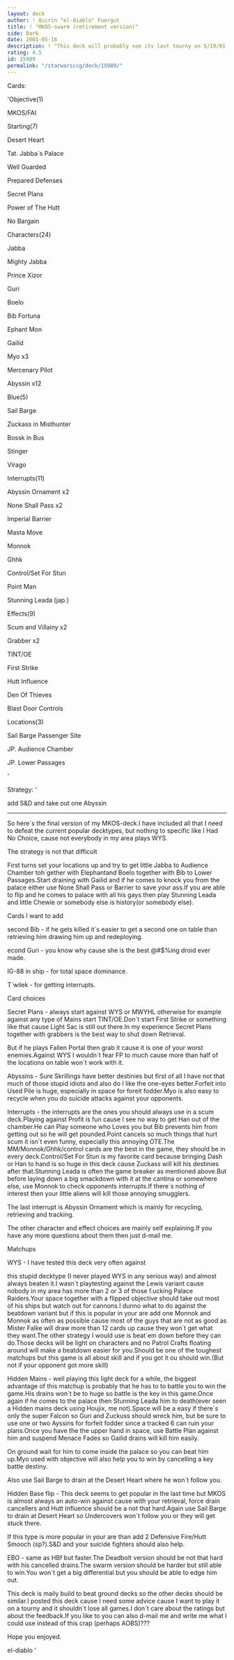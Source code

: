```yaml
---
layout: deck
author: ! Quirin "el-diablo" Fuergut
title: ! "MKOS-swarm (retirement version)"
side: Dark
date: 2001-05-16
description: ! "This deck will probably see its last tourny on 5/19/01 after that it´s history."
rating: 4.5
id: 15989
permalink: "/starwarsccg/deck/15989/"
---
```

Cards: 

'Objective(1)

MKOS/FAI


Starting(7)

Desert Heart

Tat. Jabba´s Palace

Well Guarded

Prepared Defenses

Secret Plans

Power of The Hutt

No Bargain


Characters(24)

Jabba

Mighty Jabba

Prince Xizor

Guri

Boelo

Bib Fortuna

Ephant Mon

Gailid

Myo x3

Mercenary Pilot

Abyssin x12


Blue(5)

Sail Barge

Zuckass in Misthunter

Bossk in Bus

Stinger

Virago


Interrupts(11)

Abyssin Ornament x2

None Shall Pass x2

Imperial Barrier

Masta Move

Monnok

Ghhk

Control/Set For Stun

Point Man

Stunning Leada (jap.)


Effects(9)

Scum and Villainy x2

Grabber x2

TINT/OE

First Strike

Hutt Influence

Den Of Thieves

Blast Door Controls


Locations(3)

Sail Barge Passenger Site

JP. Audience Chamber

JP. Lower Passages



'

Strategy: '

add S&D and take out one Abyssin

--------------------------------------------------

So here´s the final version of my MKOS-deck.I have included all that I need to defeat the current popular decktypes, but nothing to specific like I Had No Choice, cause not everybody in my area plays WYS.

The strategy is not that difficult

First turns set your locations up and try to get little Jabba to Audience Chamber toh´gether with Elephantand Boelo together with Bib to Lower Passages.Start draining with Gailid and if he comes to knock you from the palace either use None Shall Pass or Barrier to save your ass.If you are able to flip and he comes to palace with all his gays then play Stunning Leada and little Chewie or somebody else is history(or somebody else).


Cards I want to add


second Bib - if he gets killed it´s easier to get a second one on table than retrieving him drawing him up and redeploying.


econd Guri - you know why cause she is the best @#$%ing droid ever made.


IG-88 in ship - for total space dominance.


T´wilek - for getting interrupts.


Card choices


Secret Plans - always start against WYS or MWYHL otherwise for example against any type of Mains start TINT/OE.Don´t start First Strike or something like that cause Light Sac is still out there.In my experience Secret Plans together with grabbers is the best way to shut down Retrieval.

But if he plays Fallen Portal then grab it cause it is one of your worst enemies.Against WYS I wouldn´t fear FP to much cause more than half of the locations on table won´t work with it.


Abyssins - Sure Skrillings have better destinies but first of all I have not that much of those stupid idiots and also do I like the one-eyes better.Forfeit into Used Pile is huge, especially in space for foreit fodder.Myo is also easy to recycle when you do suicide attacks against your opponents.


Interrupts - the interrupts are the ones you should always use in a scum deck.Playing against Profit is fun cause I see no way to get Han out of the chamber.He can Play someone who Loves you but Bib prevents him from getting out so he will get pounded.Point cancels so much things that hurt scum it isn´t even funny, especially this annoying OTE.The MM/Monnok/Ghhk/control cards are the best in the game, they should be in every deck.Control/Set For Stun is my favorite card because bringing Dash or Han to hand is so huge in this deck cause Zuckass will kill his destinies after that.Stunning Leada is often the game breaker as mentioned above.But before laying down a big smackdown with it at the cantina or somewhere else, use Monnok to check opponents interrupts.If there´s nothing of interest then your little aliens will kill those annoying smugglers.

The last interrupt is Abyssin Ornament which is mainly for recycling, retrieving and tracking.


The other character and effect choices are mainly self explaining.If you have any more questions about them then just d-mail me.


Matchups


WYS - I have tested this deck very often against 

this stupid decktype (I never played WYS in any serious way) and almost always beaten it.I wasn´t playtesting against the Lewis variant cause nobody in my area has more than 2 or 3 of those f.ucking Palace Raiders.Your space together with a flipped objective should take out most of his ships but watch out for cannons.I dunno what to do against the beatdown variant but if this is popular in your are add one Monnok and Monnok as often as possible cause most of the guys that are not as good as Mister Falke will draw more than 12 cards up cause they won´t get what they want.The other strategy I would use is beat´em down before they can do.Those decks will be light on characters and no Patrol Crafts floating around will make a beatdown easier for you.Should be one of the toughest matchups but this game is all about skill and if you got it ou should win.(But not if your opponent got more skill)


Hidden Mains - well playing this light deck for a while, the biggest advantage of this matchup is probably that he has to to battle you to win the game.His drains won´t be to huge so battle is the key in this game.Once again if he comes to the palace then Stunning Leada him to death(ever seen a Hidden mains deck using Houjix, me not).Space will be a easy if there´s only the super Falcon so Guri and Zuckuss should wreck him, but be sure to use one or two Ayssins for forfeit fodder since a tracked 6 can ruin your plans.Once you have the the upper hand in space, use Battle Plan against him and suspend Menace Fades so Gailid drains will kill him easily.

On ground wait for him to come inside the palace so you can beat him up.Myo used with objective will also help you to win by cancelling a key battle destiny.

Also use Sail Barge to drain at the Desert Heart where he won´t follow you.


Hidden Base flip - This deck seems to get popular in the last time but MKOS is almost always an auto-win against cause with your retrieval, force drain cancellers and Hutt Influence should be a not that hard.Again use Sail Barge to drain at Desert Heart so Undercovers won´t follow you or they will get stuck there.

If this type is more popular in your are than add 2 Defensive Fire/Hutt Smooch (sp?).S&D and your suicide fighters should also help.


EBO - same as HBf but faster.The Deadbolt version should be not that hard with his cancelled drains.The swarm version should be harder but still able to win.You won´t get a big differential but you should be able to edge him out.


This deck is maily build to beat ground decks so the other decks should be similar.I posted this deck cause I need some advice cause I want to play it on a tourny and it shouldn´t lose all games.I don´t care about the ratings but about the feedback.If you like to you can also d-mail me and write me what I could use instead of this crap (perhaps AOBS)???


Hope you enjoyed.


 el-diablo '
